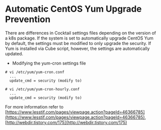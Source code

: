 # Automatic CentOS Yum Upgrade Prevention

There are differences in Cocktail settings files depending on the version of a k8s package. If the system is set to automatically upgrade CentOS Yum by default, the settings must be modified to only upgrade the security. If Yum is installed via Cube script, however, the settings are automatically updated.

* Modifying the yum-cron settings file

```
# vi /etc/yum/yum-cron.conf
  ...
  update_cmd = security (modify to)

# vi /etc/yum/yum-cron-hourly.conf
  ...
  update_cmd = security (modify to)
```

For more information refer to [https://www.lesstif.com/pages/viewpage.action?pageId=46366785](https://www.lesstif.com/pages/viewpage.action?pageId=46366785), [http://webdir.tistory.com/175](http://webdir.tistory.com/175)

